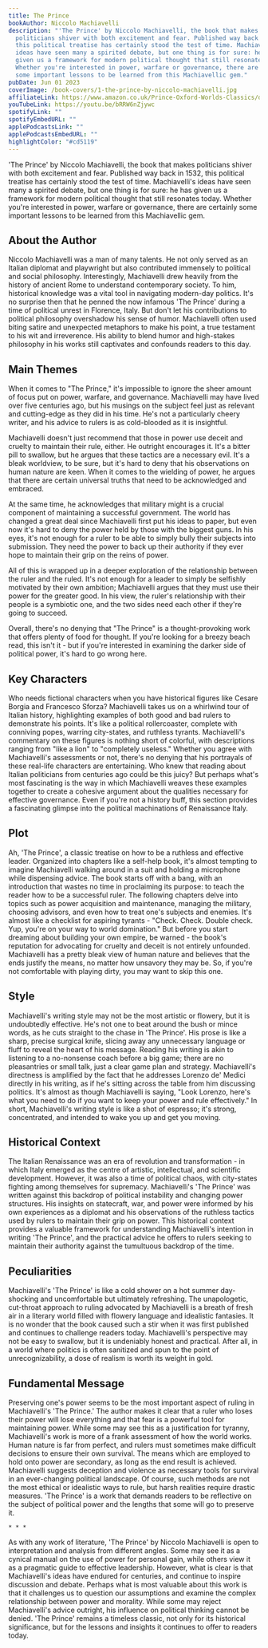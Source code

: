 ```yaml
---
title: The Prince
bookAuthor: Niccolo Machiavelli
description: "'The Prince' by Niccolo Machiavelli, the book that makes
  politicians shiver with both excitement and fear. Published way back in 1532,
  this political treatise has certainly stood the test of time. Machiavelli's
  ideas have seen many a spirited debate, but one thing is for sure: he has
  given us a framework for modern political thought that still resonates today.
  Whether you're interested in power, warfare or governance, there are certainly
  some important lessons to be learned from this Machiavellic gem."
pubDate: Jun 01 2023
coverImage: /book-covers/1-the-prince-by-niccolo-machiavelli.jpg
affiliateLink: https://www.amazon.co.uk/Prince-Oxford-Worlds-Classics/dp/0199535698/ref=sr_1_2?crid=16N2GYANZM4UB&amp;dd=LTodsQUKCzcFINmsSObyWw%252C%252C&amp;keywords=the+prince&amp;qid=1685396991&amp;refinements=p_90%253A22415809031&amp;rnid=5381144031&amp;sprefix=the+prince%252Caps%252C171&amp;sr=8-2&_encoding=UTF8&tag=bycr-21&linkCode=ur2&linkId=6ec9b2300de75724217e788588773e5f&camp=1634&creative=6738
youTubeLink: https://youtu.be/bRRW6nZjywc
spotifyLink: ""
spotifyEmbedURL: ""
applePodcastsLink: ""
applePodcastsEmbedURL: ""
highlightColor: "#cd5119"
---
```


'The Prince' by Niccolo Machiavelli, the book that makes politicians shiver with both excitement and fear. Published way back in 1532, this political treatise has certainly stood the test of time. Machiavelli's ideas have seen many a spirited debate, but one thing is for sure: he has given us a framework for modern political thought that still resonates today. Whether you're interested in power, warfare or governance, there are certainly some important lessons to be learned from this Machiavellic gem.

## About the Author

Niccolo Machiavelli was a man of many talents. He not only served as an Italian diplomat and playwright but also contributed immensely to political and social philosophy. Interestingly, Machiavelli drew heavily from the history of ancient Rome to understand contemporary society. To him, historical knowledge was a vital tool in navigating modern-day politics. It's no surprise then that he penned the now infamous 'The Prince' during a time of political unrest in Florence, Italy. But don't let his contributions to political philosophy overshadow his sense of humor. Machiavelli often used biting satire and unexpected metaphors to make his point, a true testament to his wit and irreverence. His ability to blend humor and high-stakes philosophy in his works still captivates and confounds readers to this day.

## Main Themes

When it comes to "The Prince," it's impossible to ignore the sheer amount of focus put on power, warfare, and governance. Machiavelli may have lived over five centuries ago, but his musings on the subject feel just as relevant and cutting-edge as they did in his time. He's not a particularly cheery writer, and his advice to rulers is as cold-blooded as it is insightful.

Machiavelli doesn't just recommend that those in power use deceit and cruelty to maintain their rule, either. He outright encourages it. It's a bitter pill to swallow, but he argues that these tactics are a necessary evil. It's a bleak worldview, to be sure, but it's hard to deny that his observations on human nature are keen. When it comes to the wielding of power, he argues that there are certain universal truths that need to be acknowledged and embraced.

At the same time, he acknowledges that military might is a crucial component of maintaining a successful government. The world has changed a great deal since Machiavelli first put his ideas to paper, but even now it's hard to deny the power held by those with the biggest guns. In his eyes, it's not enough for a ruler to be able to simply bully their subjects into submission. They need the power to back up their authority if they ever hope to maintain their grip on the reins of power.

All of this is wrapped up in a deeper exploration of the relationship between the ruler and the ruled. It's not enough for a leader to simply be selfishly motivated by their own ambition; Machiavelli argues that they must use their power for the greater good. In his view, the ruler's relationship with their people is a symbiotic one, and the two sides need each other if they're going to succeed.

Overall, there's no denying that "The Prince" is a thought-provoking work that offers plenty of food for thought. If you're looking for a breezy beach read, this isn't it - but if you're interested in examining the darker side of political power, it's hard to go wrong here.


## Key Characters

Who needs fictional characters when you have historical figures like Cesare Borgia and Francesco Sforza? Machiavelli takes us on a whirlwind tour of Italian history, highlighting examples of both good and bad rulers to demonstrate his points. It's like a political rollercoaster, complete with conniving popes, warring city-states, and ruthless tyrants. Machiavelli's commentary on these figures is nothing short of colorful, with descriptions ranging from "like a lion" to "completely useless." Whether you agree with Machiavelli's assessments or not, there's no denying that his portrayals of these real-life characters are entertaining. Who knew that reading about Italian politicians from centuries ago could be this juicy? But perhaps what's most fascinating is the way in which Machiavelli weaves these examples together to create a cohesive argument about the qualities necessary for effective governance. Even if you're not a history buff, this section provides a fascinating glimpse into the political machinations of Renaissance Italy.


## Plot

Ah, 'The Prince', a classic treatise on how to be a ruthless and effective leader. Organized into chapters like a self-help book, it's almost tempting to imagine Machiavelli walking around in a suit and holding a microphone while dispensing advice. The book starts off with a bang, with an introduction that wastes no time in proclaiming its purpose: to teach the reader how to be a successful ruler. The following chapters delve into topics such as power acquisition and maintenance, managing the military, choosing advisors, and even how to treat one's subjects and enemies. It's almost like a checklist for aspiring tyrants - "Check. Check. Double check. Yup, you're on your way to world domination." But before you start dreaming about building your own empire, be warned - the book's reputation for advocating for cruelty and deceit is not entirely unfounded. Machiavelli has a pretty bleak view of human nature and believes that the ends justify the means, no matter how unsavory they may be. So, if you're not comfortable with playing dirty, you may want to skip this one.


## Style

Machiavelli's writing style may not be the most artistic or flowery, but it is undoubtedly effective. He's not one to beat around the bush or mince words, as he cuts straight to the chase in 'The Prince'. His prose is like a sharp, precise surgical knife, slicing away any unnecessary language or fluff to reveal the heart of his message. Reading his writing is akin to listening to a no-nonsense coach before a big game; there are no pleasantries or small talk, just a clear game plan and strategy. Machiavelli's directness is amplified by the fact that he addresses Lorenzo de' Medici directly in his writing, as if he's sitting across the table from him discussing politics. It's almost as though Machiavelli is saying, "Look Lorenzo, here's what you need to do if you want to keep your power and rule effectively." In short, Machiavelli's writing style is like a shot of espresso; it's strong, concentrated, and intended to wake you up and get you moving.


## Historical Context

The Italian Renaissance was an era of revolution and transformation - in which Italy emerged as the centre of artistic, intellectual, and scientific development. However, it was also a time of political chaos, with city-states fighting among themselves for supremacy. Machiavelli's 'The Prince' was written against this backdrop of political instability and changing power structures. His insights on statecraft, war, and power were informed by his own experiences as a diplomat and his observations of the ruthless tactics used by rulers to maintain their grip on power. This historical context provides a valuable framework for understanding Machiavelli's intention in writing 'The Prince', and the practical advice he offers to rulers seeking to maintain their authority against the tumultuous backdrop of the time.


## Peculiarities

Machiavelli's 'The Prince' is like a cold shower on a hot summer day- shocking and uncomfortable but ultimately refreshing. The unapologetic, cut-throat approach to ruling advocated by Machiavelli is a breath of fresh air in a literary world filled with flowery language and idealistic fantasies. It is no wonder that the book caused such a stir when it was first published and continues to challenge readers today. Machiavelli's perspective may not be easy to swallow, but it is undeniably honest and practical. After all, in a world where politics is often sanitized and spun to the point of unrecognizability, a dose of realism is worth its weight in gold.


## Fundamental Message

Preserving one's power seems to be the most important aspect of ruling in Machiavelli's 'The Prince.' The author makes it clear that a ruler who loses their power will lose everything and that fear is a powerful tool for maintaining power. While some may see this as a justification for tyranny, Machiavelli's work is more of a frank assessment of how the world works. Human nature is far from perfect, and rulers must sometimes make difficult decisions to ensure their own survival. The means which are employed to hold onto power are secondary, as long as the end result is achieved. Machiavelli suggests deception and violence as necessary tools for survival in an ever-changing political landscape. Of course, such methods are not the most ethical or idealistic ways to rule, but harsh realities require drastic measures. 'The Prince' is a work that demands readers to be reflective on the subject of political power and the lengths that some will go to preserve it.


`* * *`

As with any work of literature, 'The Prince' by Niccolo Machiavelli is open to interpretation and analysis from different angles. Some may see it as a cynical manual on the use of power for personal gain, while others view it as a pragmatic guide to effective leadership. However, what is clear is that Machiavelli's ideas have endured for centuries, and continue to inspire discussion and debate. Perhaps what is most valuable about this work is that it challenges us to question our assumptions and examine the complex relationship between power and morality. While some may reject Machiavelli's advice outright, his influence on political thinking cannot be denied. 'The Prince' remains a timeless classic, not only for its historical significance, but for the lessons and insights it continues to offer to readers today.